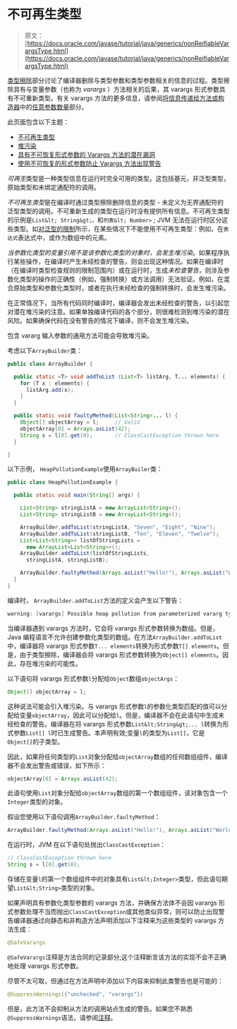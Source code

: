 # 不可再生类型

> 原文： [https://docs.oracle.com/javase/tutorial/java/generics/nonReifiableVarargsType.html](https://docs.oracle.com/javase/tutorial/java/generics/nonReifiableVarargsType.html)

[类型擦除](erasure.html)部分讨论了编译器删除与类型参数和类型参数相关的信息的过程。类型擦除具有与变量参数（也称为 _varargs_ ）方法相关的后果，其 varargs 形式参数具有不可重新类型。有关 varargs 方法的更多信息，请参阅[将信息传递给方法或构造器](../javaOO/arguments.html)中的[任意参数数量](../javaOO/arguments.html#varargs)部分。

此页面包含以下主题：

*   [不可再生类型](#non-reifiable-types)
*   [堆污染](#heap_pollution)
*   [具有不可恢复形式参数的 Varargs 方法的潜在漏洞](#vulnerabilities)
*   [使用不可恢复的形式参数防止 Varargs 方法出现警告](#suppressing)

*可再生*类型是一种类型信息在运行时完全可用的类型。这包括基元，非泛型类型，原始类型和未绑定通配符的调用。

*不可再生类型*是在编译时通过类型擦除删除信息的类型 - 未定义为无界通配符的泛型类型的调用。不可重新生成的类型在运行时没有提供所有信息。不可再生类型的示例是`List&lt; String&gt;。`和`列表&lt; Number>` ; JVM 无法在运行时区分这些类型。如[对泛型的限制](restrictions.html)所示，在某些情况下不能使用不可再生类型：例如，在`表达式`表达式中，或作为数组中的元素。

*当参数化类型的变量引用不是该参数化类型的对象时，会发生堆污染*。如果程序执行某些操作，在编译时产生未经检查的警告，则会出现这种情况。如果在编译时（在编译时类型检查规则的限制范围内）或在运行时，生成*未检查警告*，则涉及参数化类型的操作的正确性（例如，强制转换）或方法调用）无法验证。例如，在混合原始类型和参数化类型时，或者在执行未经检查的强制转换时，会发生堆污染。

在正常情况下，当所有代码同时编译时，编译器会发出未经检查的警告，以引起您对潜在堆污染的注意。如果单独编译代码的各个部分，则很难检测到堆污染的潜在风险。如果确保代码在没有警告的情况下编译，则不会发生堆污染。

包含 vararg 输入参数的通用方法可能会导致堆污染。

考虑以下`ArrayBuilder`类：

```java
public class ArrayBuilder {

  public static <T> void addToList (List<T> listArg, T... elements) {
    for (T x : elements) {
      listArg.add(x);
    }
  }

  public static void faultyMethod(List<String>... l) {
    Object[] objectArray = l;     // Valid
    objectArray[0] = Arrays.asList(42);
    String s = l[0].get(0);       // ClassCastException thrown here
  }

}

```

以下示例， `HeapPollutionExample`使用`ArrayBuiler`类：

```java
public class HeapPollutionExample {

  public static void main(String[] args) {

    List<String> stringListA = new ArrayList<String>();
    List<String> stringListB = new ArrayList<String>();

    ArrayBuilder.addToList(stringListA, "Seven", "Eight", "Nine");
    ArrayBuilder.addToList(stringListB, "Ten", "Eleven", "Twelve");
    List<List<String>> listOfStringLists =
      new ArrayList<List<String>>();
    ArrayBuilder.addToList(listOfStringLists,
      stringListA, stringListB);

    ArrayBuilder.faultyMethod(Arrays.asList("Hello!"), Arrays.asList("World!"));
  }
}

```

编译时， `ArrayBuilder.addToList`方法的定义会产生以下警告：

```java
warning: [varargs] Possible heap pollution from parameterized vararg type T

```

当编译器遇到 varargs 方法时，它会将 varargs 形式参数转换为数组。但是，Java 编程语言不允许创建参数化类型的数组。在方法`ArrayBuilder.addToList`中，编译器将 varargs 形式参数`T... elements`转换为形式参数`T[] elements`。但是，由于类型擦除，编译器会将 varargs 形式参数转换为`Object[] elements`。因此，存在堆污染的可能性。

以下语句将 varargs 形式参数`l`分配给`Object`数组`objectArgs`：

```java
Object[] objectArray = l;

```

这种说法可能会引入堆污染。与 varargs 形式参数`l`的参数化类型匹配的值可以分配给变量`objectArray`，因此可以分配给`l`。但是，编译器不会在此语句中生成未经检查的警告。编译器在将 varargs 形式参数`List&lt;String&gt;... l`转换为形式参数`List[] l`时已生成警告。本声明有效;变量`l`的类型为`List[]`，它是`Object[]`的子类型。

因此，如果将任何类型的`List`对象分配给`objectArray`数组的任何数组组件，编译器不会发出警告或错误，如下所示：

```java
objectArray[0] = Arrays.asList(42);

```

此语句使用`List`对象分配给`objectArray`数组的第一个数组组件，该对象包含一个`Integer`类型的对象。

假设您使用以下语句调用`ArrayBuilder.faultyMethod`：

```java
ArrayBuilder.faultyMethod(Arrays.asList("Hello!"), Arrays.asList("World!"));

```

在运行时，JVM 在以下语句处抛出`ClassCastException`：

```java
// ClassCastException thrown here
String s = l[0].get(0);

```

存储在变量`l`的第一个数组组件中的对象具有`List&lt;Integer>`类型，但此语句期望`List&lt;String>`类型的对象。

如果声明具有参数化类型参数的 varargs 方法，并确保方法体不会因 varargs 形式参数处理不当而抛出`ClassCastException`或其他类似异常，则可以防止出现警告编译器通过向静态和非构造方法声明添加以下注释来为这些类型的 varargs 方法生成：

```java
@SafeVarargs

```

`@SafeVarargs`注释是方法合同的记录部分;这个注释断言该方法的实现不会不正确地处理 varargs 形式参数。

尽管不太可取，但通过在方法声明中添加以下内容来抑制此类警告也是可能的：

```java
@SuppressWarnings({"unchecked", "varargs"})

```

但是，此方法不会抑制从方法的调用站点生成的警告。如果您不熟悉`@SuppressWarnings`语法，请参阅[注释](../../java/annotations/index.html)。